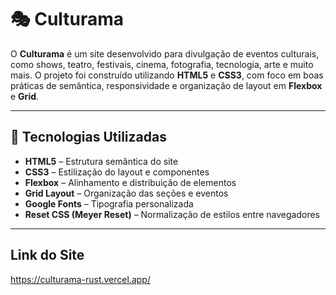 # 🎭 Culturama  

O **Culturama** é um site desenvolvido para divulgação de eventos culturais, como shows, teatro, festivais, cinema, fotografia, tecnologia, arte e muito mais. O projeto foi construído utilizando **HTML5** e **CSS3**, com foco em boas práticas de semântica, responsividade e organização de layout em **Flexbox** e **Grid**.   

---

## 🚀 Tecnologias Utilizadas  

- **HTML5** – Estrutura semântica do site  
- **CSS3** – Estilização do layout e componentes  
- **Flexbox** – Alinhamento e distribuição de elementos  
- **Grid Layout** – Organização das seções e eventos  
- **Google Fonts** – Tipografia personalizada  
- **Reset CSS (Meyer Reset)** – Normalização de estilos entre navegadores  

---

## Link do Site
https://culturama-rust.vercel.app/
